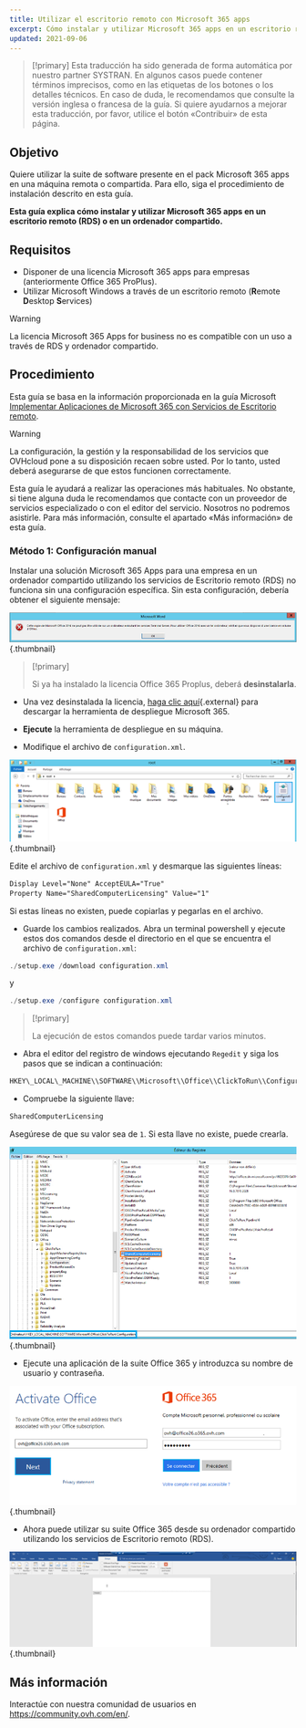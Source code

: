 ```yaml
---
title: Utilizar el escritorio remoto con Microsoft 365 apps
excerpt: Cómo instalar y utilizar Microsoft 365 apps en un escritorio remoto (RDS) o en un ordenador compartido
updated: 2021-09-06
---
```


> [!primary]
> Esta traducción ha sido generada de forma automática por nuestro partner SYSTRAN. En algunos casos puede contener términos imprecisos, como en las etiquetas de los botones o los detalles técnicos. En caso de duda, le recomendamos que consulte la versión inglesa o francesa de la guía. Si quiere ayudarnos a mejorar esta traducción, por favor, utilice el botón «Contribuir» de esta página.
>


## Objetivo

Quiere utilizar la suite de software presente en el pack Microsoft 365 apps en una máquina remota o compartida. Para ello, siga el procedimiento de instalación descrito en esta guía.

**Esta guía explica cómo instalar y utilizar Microsoft 365 apps en un escritorio remoto (RDS) o en un ordenador compartido.**

## Requisitos

- Disponer de una licencia Microsoft 365 apps para empresas (anteriormente Office 365 ProPlus).
- Utilizar Microsoft Windows a través de un escritorio remoto (**R**emote **D**esktop **S**ervices)

> [!warning]
>
> La licencia Microsoft 365 Apps for business no es compatible con un uso a través de RDS y ordenador compartido.
> 

## Procedimiento

Esta guía se basa en la información proporcionada en la guía Microsoft [Implementar Aplicaciones de Microsoft 365 con Servicios de Escritorio remoto](https://docs.microsoft.com/es-es/deployoffice/deploy-microsoft-365-apps-remote-desktop-services).

> [!warning]
>
> La configuración, la gestión y la responsabilidad de los servicios que OVHcloud pone a su disposición recaen sobre usted. Por lo tanto, usted deberá asegurarse de que estos funcionen correctamente.
> 
> Esta guía le ayudará a realizar las operaciones más habituales. No obstante, si tiene alguna duda le recomendamos que contacte con un proveedor de servicios especializado o con el editor del servicio. Nosotros no podremos asistirle. Para más información, consulte el apartado «Más información» de esta guía.
> 

### Método 1: Configuración manual

Instalar una solución Microsoft 365 Apps para una empresa en un ordenador compartido utilizando los servicios de Escritorio remoto (RDS) no funciona sin una configuración específica. Sin esta configuración, debería obtener el siguiente mensaje:

![correo electrónico](images/4717.png){.thumbnail}

> [!primary]
>
> Si ya ha instalado la licencia Office 365 Proplus, deberá **desinstalarla**.
>

- Una vez desinstalada la licencia, [haga clic aquí](https://www.microsoft.com/en-us/download/details.aspx?id=49117){.external} para descargar la herramienta de despliegue Microsoft 365.


- **Ejecute** la herramienta de despliegue en su máquina.


- Modifique el archivo de `configuration.xml`.

![Office 365](images/4720.png){.thumbnail}

Edite el archivo de `configuration.xml` y desmarque las siguientes líneas:

```xml
Display Level="None" AcceptEULA="True"
Property Name="SharedComputerLicensing" Value="1"
```

Si estas líneas no existen, puede copiarlas y pegarlas en el archivo.

- Guarde los cambios realizados. Abra un terminal powershell y ejecute estos dos comandos desde el directorio en el que se encuentra el archivo de `configuration.xml`:

```powershell
./setup.exe /download configuration.xml
```

y

```powershell
./setup.exe /configure configuration.xml
```
> [!primary]
>
> La ejecución de estos comandos puede tardar varios minutos.

- Abra el editor del registro de windows ejecutando `Regedit` y siga los pasos que se indican a continuación:

```powershell
HKEY\_LOCAL\_MACHINE\\SOFTWARE\\Microsoft\\Office\\ClickToRun\\Configuration
```

- Compruebe la siguiente llave:

```powershell
SharedComputerLicensing
```
Asegúrese de que su valor sea de `1`. Si esta llave no existe, puede crearla.

![correo electrónico](images/4723.png){.thumbnail}

- Ejecute una aplicación de la suite Office 365 y introduzca su nombre de usuario y contraseña.

![correo electrónico](images/4724.png){.thumbnail}

- Ahora puede utilizar su suite Office 365 desde su ordenador compartido utilizando los servicios de Escritorio remoto (RDS).


![correo electrónico](images/4726.png){.thumbnail}


## Más información

Interactúe con nuestra comunidad de usuarios en <https://community.ovh.com/en/>.
